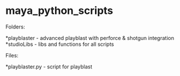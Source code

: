 # maya_python_scripts
Folders:

*playblaster - advanced playblast with perforce & shotgun integration
*studioLibs - libs and functions for all scripts


Files:

*playblaster.py - script for playblast
